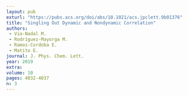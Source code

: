 ```yaml
---
layout: pub
exturl: "https://pubs.acs.org/doi/abs/10.1021/acs.jpclett.9b01376"
title: "Singling Out Dynamic and Nondynamic Correlation"
authors:
 - Via-Nadal M.
 - Rodríguez-Mayorga M.
 - Ramos-Cordoba E.
 - Matito E.
journal: J. Phys. Chem. Lett.
year: 2019
extra: 
volume: 10
pages: 4032-4037
n: 3
---
```

